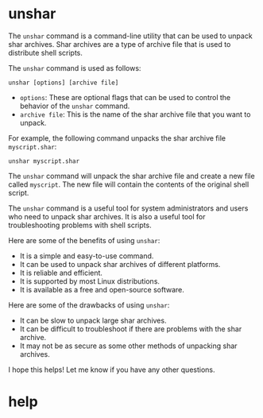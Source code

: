 # unshar

The `unshar` command is a command-line utility that can be used to unpack shar archives. Shar archives are a type of archive file that is used to distribute shell scripts.

The `unshar` command is used as follows:

```
unshar [options] [archive file]
```

* `options`: These are optional flags that can be used to control the behavior of the `unshar` command.
* `archive file`: This is the name of the shar archive file that you want to unpack.

For example, the following command unpacks the shar archive file `myscript.shar`:

```
unshar myscript.shar
```

The `unshar` command will unpack the shar archive file and create a new file called `myscript`. The new file will contain the contents of the original shell script.

The `unshar` command is a useful tool for system administrators and users who need to unpack shar archives. It is also a useful tool for troubleshooting problems with shell scripts.

Here are some of the benefits of using `unshar`:

* It is a simple and easy-to-use command.
* It can be used to unpack shar archives of different platforms.
* It is reliable and efficient.
* It is supported by most Linux distributions.
* It is available as a free and open-source software.

Here are some of the drawbacks of using `unshar`:

* It can be slow to unpack large shar archives.
* It can be difficult to troubleshoot if there are problems with the shar archive.
* It may not be as secure as some other methods of unpacking shar archives.

I hope this helps! Let me know if you have any other questions.



# help 

```

```
